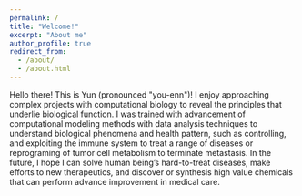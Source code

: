 ```yaml
---
permalink: /
title: "Welcome!"
excerpt: "About me"
author_profile: true
redirect_from: 
  - /about/
  - /about.html
---
```



Hello there! This is Yun (pronounced "you-enn")! I enjoy approaching complex projects with computational biology to reveal the principles that underlie biological function. I was trained with advancement of computational modeling methods with data analysis techniques to understand biological phenomena and health pattern, such as controlling, and exploiting the immune system to treat a range of diseases or reprograming of tumor cell metabolism to terminate metastasis. In the future, I hope I can solve human being’s hard-to-treat diseases, make efforts to new therapeutics, and discover or synthesis high value chemicals that can perform  advance improvement in medical care.